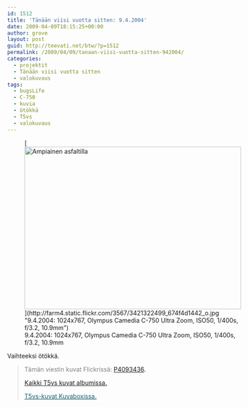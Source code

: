 ```yaml
---
id: 1512
title: 'Tänään viisi vuotta sitten: 9.4.2004'
date: 2009-04-09T18:15:25+00:00
author: grove
layout: post
guid: http://teevati.net/btw/?p=1512
permalink: /2009/04/09/tanaan-viisi-vuotta-sitten-942004/
categories:
  - projektit
  - Tänään viisi vuotta sitten
  - valokuvaus
tags:
  - bugsLife
  - C-750
  - kuvia
  - ötökkä
  - T5vs
  - valokuvaus
---
```

<figure style="width: 500px" class="wp-caption aligncenter">[<img class="                                           " title="Ampiainen asfaltilla" src="http://farm4.static.flickr.com/3567/3421322499_fe7da08b52.jpg" alt="Ampiainen asfaltilla" width="500" height="375" />](http://farm4.static.flickr.com/3567/3421322499_674f4d1442_o.jpg "9.4.2004: 1024x767, Olympus Camedia C-750 Ultra Zoom, ISO50, 1/400s, f/3.2, 10.9mm")<figcaption class="wp-caption-text">9.4.2004: 1024x767, Olympus Camedia C-750 Ultra Zoom, ISO50, 1/400s, f/3.2, 10.9mm</figcaption></figure> 

Vaihteeksi ötökkä.

> <span style="color: #808080;">Tämän viestin kuvat Flickrissä:</span> <span style="color: #006a80;"><span style="color: #000000;"><span style="color: #006a80;"><span style="color: #000000;"><span style="color: #006a80;"><span style="color: #000000;"><span style="color: #006a80;"><span style="color: #000000;"><a title="P4093436 on Flickr" href="http://www.flickr.com/photos/teevati/3421322499/">P4093436</a>.</span></span></span></span></span></span></span></span>
> 
> [Kaikki T5vs kuvat albumissa.](/btw/flickr/album/72157607994204386/t5vs-all.html "BTW · T5vs-all")
> 
> [<span style="color: #006a80;">T5vs-kuvat Kuvaboxissa.</span>](http://www.kuvaboxi.fi/julkinen/29poj+taavetti-btw-t5vs.html "Kuvaboxi - BTW: T5vs (Taavetti)")